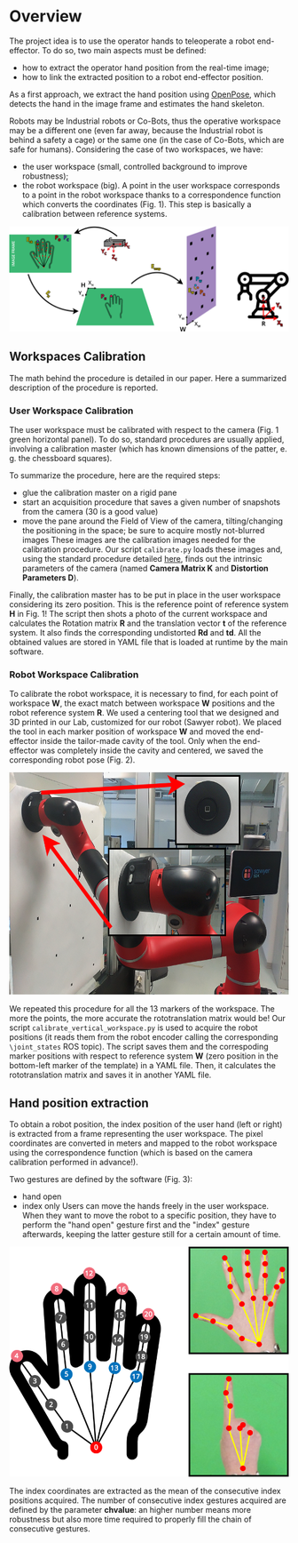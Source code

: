 # Overview

The project idea is to use the operator hands to teleoperate a robot end-effector. To do so, two main aspects must be defined:
- how to extract the operator hand position from the real-time image;
- how to link the extracted position to a robot end-effector position.

As a first approach, we extract the hand position using [OpenPose](https://github.com/CMU-Perceptual-Computing-Lab/openpose), which detects the hand in the image frame and estimates the hand skeleton.

Robots may be Industrial robots or Co-Bots, thus the operative workspace may be a different one (even far away, because the Industrial robot is behind a safety a cage) or the same one (in the case of Co-Bots, which are safe for humans).
Considering the case of two workspaces, we have:
- the user workspace (small, controlled background to improve robustness);
- the robot workspace (big).
A point in the user workspace corresponds to a point in the robot workspace thanks to a correspondence function which converts the coordinates (Fig. 1). This step is basically a calibration between reference systems.

<p align="center">
  <img width="800" src="https://github.com/Krissy93/hands-free-project/blob/master/images/horizcalib.png">
</p>

## Workspaces Calibration
The math behind the procedure is detailed in our paper. Here a summarized description of the procedure is reported.

### User Workspace Calibration
The user workspace must be calibrated with respect to the camera (Fig. 1 green horizontal panel). To do so, standard procedures are usually applied, involving a calibration master (which has known dimensions of the patter, e. g. the chessboard squares).

To summarize the procedure, here are the required steps:
- glue the calibration master on a rigid pane
- start an acquisition procedure that saves a given number of snapshots from the camera (30 is a good value)
- move the pane around the Field of View of the camera, tilting/changing the positioning in the space; be sure to acquire mostly not-blurred images
These images are the calibration images needed for the calibration procedure.
Our script `calibrate.py` loads these images and, using the standard procedure detailed [here](https://docs.opencv.org/2.4/modules/calib3d/doc/camera_calibration_and_3d_reconstruction.html), finds out the intrinsic parameters of the camera (named **Camera Matrix K** and **Distortion Parameters D**).

Finally, the calibration master has to be put in place in the user workspace considering its zero position. This is the reference point of reference system **H** in Fig. 1!
The script then shots a photo of the current workspace and calculates the Rotation matrix **R** and the translation vector **t** of the reference system. It also finds the corresponding undistorted **Rd** and **td**.
All the obtained values are stored in YAML file that is loaded at runtime by the main software.

### Robot Workspace Calibration
To calibrate the robot workspace, it is necessary to find, for each point of workspace **W**, the exact match between workspace **W** positions and the robot reference system **R**.
We used a centering tool that we designed and 3D printed in our Lab, customized for our robot (Sawyer robot). We placed the tool in each marker position of workspace **W** and moved the end-effector inside the tailor-made cavity of the tool. Only when the end-effector was completely inside the cavity and centered, we saved the corresponding robot pose (Fig. 2).

<p align="center">
  <img height="400" src="https://github.com/Krissy93/hands-free-project/blob/master/images/robotcalibration.png">
</p>

We repeated this procedure for all the 13 markers of the workspace. The more the points, the more accurate the rototranslation matrix would be!
Our script `calibrate_vertical_workspace.py` is used to acquire the robot positions (it reads them from the robot encoder calling the corresponding `\joint_states` ROS topic). The script saves them and the correspoding marker positions with respect to reference system **W** (zero position in the bottom-left marker of the template) in a YAML file. Then, it calculates the rototranslation matrix and saves it in another YAML file.

## Hand position extraction
To obtain a robot position, the index position of the user hand (left or right) is extracted from a frame representing the user workspace. The pixel coordinates are converted in meters and mapped to the robot workspace using the correspondence function (which is based on the camera calibration performed in advance!).

Two gestures are defined by the software (Fig. 3):
- hand open
- index only
Users can move the hands freely in the user workspace. When they want to move the robot to a specific position, they have to perform the "hand open" gesture first and the "index" gesture afterwards, keeping the latter gesture still for a certain amount of time.

<p align="center">
  <img width="600" src="https://github.com/Krissy93/hands-free-project/blob/master/images/keypoints.png">
</p>

The index coordinates are extracted as the mean of the consecutive index positions acquired. The number of consecutive index gestures acquired are defined by the parameter **chvalue**: an higher number means more robustness but also more time required to properly fill the chain of consecutive gestures.
